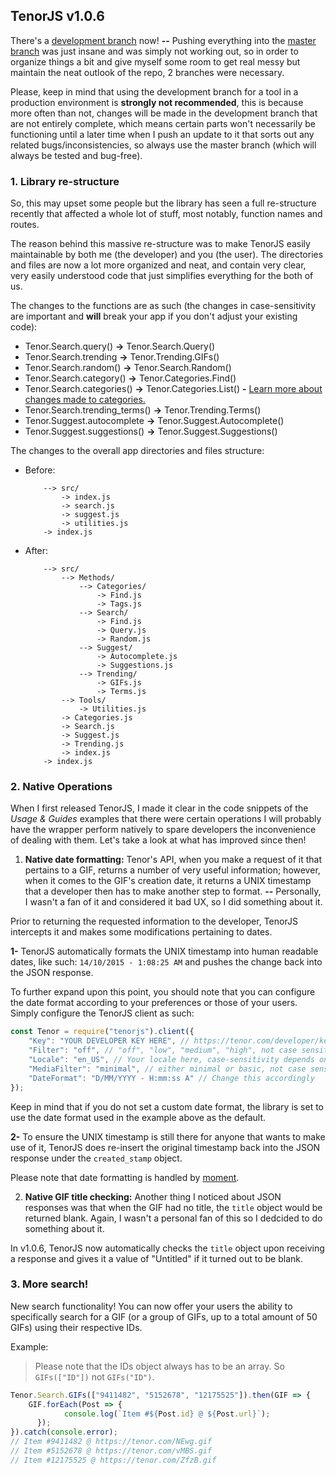 ## TenorJS v1.0.6
There's a [development branch](https://github.com/Jinzulen/TenorJS/tree/development) now! **--** Pushing everything into the [master branch]() was just insane and was simply not working out, so in order to organize things a bit and give myself some room to get real messy but maintain the neat outlook of the repo, 2 branches were necessary.

Please, keep in mind that using the development branch for a tool in a production environment is **strongly not recommended**, this is because more often than not, changes will be made in the development branch that are not entirely complete, which means certain parts won't necessarily be functioning until a later time when I push an update to it that sorts out any related bugs/inconsistencies, so always use the master branch (which will always be tested and bug-free).

### 1. Library re-structure
So, this may upset some people but the library has seen a full re-structure recently that affected a whole lot of stuff, most notably, function names and routes.

The reason behind this massive re-structure was to make TenorJS easily maintainable by both me (the developer) and you (the user). The directories and files are now a lot more organized and neat, and contain very clear, very easily understood code that just simplifies everything for the both of us.

The changes to the functions are as such (the changes in case-sensitivity are important and **will** break your app if you don't adjust your existing code):
* Tenor.Search.query() **->** Tenor.Search.Query()
* Tenor.Search.trending **->** Tenor.Trending.GIFs()
* Tenor.Search.random() **->** Tenor.Search.Random()
* Tenor.Search.category() **->** Tenor.Categories.Find()
* Tenor.Search.categories() **->** Tenor.Categories.List() **-** [Learn more about changes made to categories.](https://github.com/Jinzulen/TenorJS/tree/development#22a-search)
* Tenor.Search.trending_terms() **->** Tenor.Trending.Terms()
* Tenor.Suggest.autocomplete **->** Tenor.Suggest.Autocomplete()
* Tenor.Suggest.suggestions() **->** Tenor.Suggest.Suggestions()

The changes to the overall app directories and files structure:
* Before:
    ```
        --> src/
            -> index.js
            -> search.js
            -> suggest.js
            -> utilities.js
        -> index.js
    ```
* After:
    ```
        --> src/
            --> Methods/
                --> Categories/
                    -> Find.js
                    -> Tags.js
                --> Search/
                    -> Find.js
                    -> Query.js
                    -> Random.js
                --> Suggest/
                    -> Autocomplete.js
                    -> Suggestions.js
                --> Trending/
                    -> GIFs.js
                    -> Terms.js
            --> Tools/
                -> Utilities.js
            -> Categories.js
            -> Search.js
            -> Suggest.js
            -> Trending.js
            -> index.js
        -> index.js
    ```

### 2. Native Operations
When I first released TenorJS, I made it clear in the code snippets of the *Usage & Guides* examples that there were certain operations I will probably have the wrapper perform natively to spare developers the inconvenience of dealing with them. Let's take a look at what has improved since then!

1. **Native date formatting:**
Tenor's API, when you make a request of it that pertains to a GIF, returns a number of very useful information; however, when it comes to the GIF's creation date, it returns a UNIX timestamp that a developer then has to make another step to format. **--** Personally, I wasn't a fan of it and considered it bad UX, so I did something about it.

Prior to returning the requested information to the developer, TenorJS intercepts it and makes some modifications pertaining to dates.

**1-** TenorJS automatically formats the UNIX timestamp into human readable dates, like such: `14/10/2015 - 1:08:25 AM` and pushes the change back into the JSON response.

To further expand upon this point, you should note that you can configure the date format according to your preferences or those of your users. Simply configure the TenorJS client as such:
```js
const Tenor = require("tenorjs").client({
    "Key": "YOUR DEVELOPER KEY HERE", // https://tenor.com/developer/keyregistration
    "Filter": "off", // "off", "low", "medium", "high", not case sensitive
    "Locale": "en_US", // Your locale here, case-sensitivity depends on input
    "MediaFilter": "minimal", // either minimal or basic, not case sensitive
    "DateFormat": "D/MM/YYYY - H:mm:ss A" // Change this accordingly
});
```
Keep in mind that if you do not set a custom date format, the library is set to use the date format used in the example above as the default.

**2-** To ensure the UNIX timestamp is still there for anyone that wants to make use of it, TenorJS does re-insert the original timestamp back into the JSON response under the `created_stamp` object.

Please note that date formatting is handled by [moment](https://npmjs.com/package/moment).

2. **Native GIF title checking:**
Another thing I noticed about JSON responses was that when the GIF had no title, the `title` object would be returned blank. Again, I wasn't a personal fan of this so I dedcided to do something about it.

In v1.0.6, TenorJS now automatically checks the `title` object upon receiving a response and gives it a value of "Untitled" if it turned out to be blank.

### 3. More search!
New search functionality! You can now offer your users the ability to specifically search for a GIF (or a group of GIFs, up to a total amount of 50 GIFs) using their respective IDs.

Example:
> Please note that the IDs object always has to be an array. So `GIFs(["ID"])` not `GIFs("ID")`.
```js
Tenor.Search.GIFs(["9411482", "5152678", "12175525"]).then(GIF => {
	GIF.forEach(Post => {
            console.log(`Item #${Post.id} @ ${Post.url}`);
      });
}).catch(console.error);
// Item #9411482 @ https://tenor.com/NEwg.gif
// Item #5152678 @ https://tenor.com/vMBS.gif
// Item #12175525 @ https://tenor.com/ZfzB.gif
```